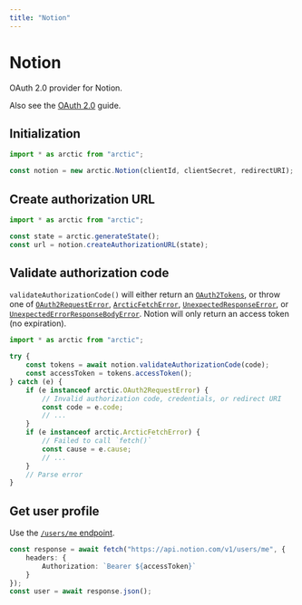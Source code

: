 ```yaml
---
title: "Notion"
---
```


# Notion

OAuth 2.0 provider for Notion.

Also see the [OAuth 2.0](/guides/oauth2) guide.

## Initialization

```ts
import * as arctic from "arctic";

const notion = new arctic.Notion(clientId, clientSecret, redirectURI);
```

## Create authorization URL

```ts
import * as arctic from "arctic";

const state = arctic.generateState();
const url = notion.createAuthorizationURL(state);
```

## Validate authorization code

`validateAuthorizationCode()` will either return an [`OAuth2Tokens`](/reference/main/OAuth2Tokens), or throw one of [`OAuth2RequestError`](/reference/main/OAuth2RequestError), [`ArcticFetchError`](/reference/main/ArcticFetchError), [`UnexpectedResponseError`](/reference/main/UnexpectedResponseError), or [`UnexpectedErrorResponseBodyError`](/reference/main/UnexpectedErrorResponseBodyError). Notion will only return an access token (no expiration).

```ts
import * as arctic from "arctic";

try {
	const tokens = await notion.validateAuthorizationCode(code);
	const accessToken = tokens.accessToken();
} catch (e) {
	if (e instanceof arctic.OAuth2RequestError) {
		// Invalid authorization code, credentials, or redirect URI
		const code = e.code;
		// ...
	}
	if (e instanceof arctic.ArcticFetchError) {
		// Failed to call `fetch()`
		const cause = e.cause;
		// ...
	}
	// Parse error
}
```

## Get user profile

Use the [`/users/me` endpoint](https://developers.notion.com/reference/get-self).

```ts
const response = await fetch("https://api.notion.com/v1/users/me", {
	headers: {
		Authorization: `Bearer ${accessToken}`
	}
});
const user = await response.json();
```
